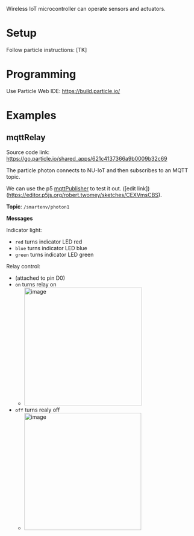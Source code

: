 Wireless IoT microcontroller can operate sensors and actuators.
# Setup
Follow particle instructions: [TK]

# Programming
Use Particle Web IDE: https://build.particle.io/

# Examples

## mqttRelay

Source code link: https://go.particle.io/shared_apps/621c4137366a9b0009b32c69

The particle photon connects to NU-IoT and then subscribes to an MQTT topic.

We can use the p5 [mqttPublisher](https://editor.p5js.org/robert.twomey/full/CEXVmsCBS) to test it out. ([edit link])(https://editor.p5js.org/robert.twomey/sketches/CEXVmsCBS).

__Topic__: `/smartenv/photon1`

__Messages__

Indicator light: 
- `red` turns indicator LED red
- `blue` turns indicator LED blue
- `green` turns indicator LED green

Relay control: 
- (attached to pin D0)
- `on` turns relay on
  -  <img width="312" alt="image" src="https://user-images.githubusercontent.com/1598545/155919888-d36e200e-ebb1-4f62-a16a-ae6e84618ad5.png">
- `off` turns realy off
  - <img width="310" alt="image" src="https://user-images.githubusercontent.com/1598545/155919901-c60193ac-b4ea-4248-90b1-6887a44c5053.png">
